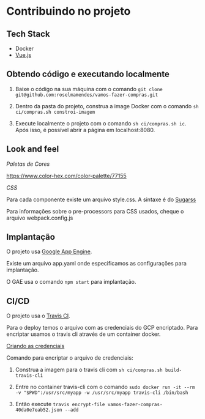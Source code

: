 # Contribuindo no projeto

## Tech Stack

- Docker
- [Vue.js](https://vuejs.org/)

## Obtendo código e executando localmente

1. Baixe o código na sua máquina com o comando `git clone git@github.com:roselmamendes/vamos-fazer-compras.git`

2. Dentro da pasta do projeto, construa a image Docker com o comando `sh ci/compras.sh constroi-imagem`

3. Execute localmente o projeto com o comando `sh ci/compras.sh ic`. Após isso, é possível abrir a página em localhost:8080.

## Look and feel

*Paletas de Cores*

https://www.color-hex.com/color-palette/77155

*CSS*

Para cada componente existe um arquivo style.css. A sintaxe é do [Sugarss](https://github.com/postcss/sugarss)

Para informações sobre o pre-processors para CSS usados, cheque o arquivo webpack.config.js

## Implantação

O projeto usa [Google App Engine](https://cloud.google.com/appengine/).

Existe um arquivo app.yaml onde especificamos as configurações para implantação.

O GAE usa o comando `npm start` para implantação.

## CI/CD

O projeto usa o [Travis CI](https://travis-ci.org/).

Para o deploy temos o arquivo com as credenciais do GCP encriptado. Para encriptar usamos o travis cli através de um container docker.

[Criando as credenciais](https://docs.travis-ci.com/user/deployment/google-app-engine/)

Comando para encriptar o arquivo de credenciais:

1. Construa a imagem para o travis cli com `sh ci/compras.sh build-travis-cli` 

2. Entre no container travis-cli com o comando `sudo docker run -it --rm -v "$PWD":/usr/src/myapp -w /usr/src/myapp travis-cli /bin/bash`
3. Então execute `travis encrypt-file vamos-fazer-compras-40da0e7eab52.json --add`

